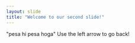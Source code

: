 ```yaml
---
layout: slide
title: "Welcome to our second slide!"
---
```

"pesa hi pesa hoga"
Use the left arrow to go back!
